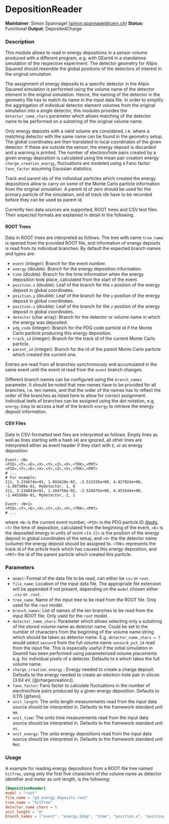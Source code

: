 # DepositionReader
**Maintainer**: Simon Spannagel (simon.spannagel@cern.ch)
**Status**: Functional
**Output**: DepositedCharge

### Description
This module allows to read in energy depositions in a sensor volume produced with a different program, e.g. with GEant4 in a standalone simulation of the respective experiment.
The detector geometry for Allpix Squared should resemble the global positions of the detectors of interest in the original simulation.

The assignment of energy deposits to a specific detector in the Allpix Squared simulation is performed using the volume name of the detector element in the original simulation.
Hence, the naming of the detector in the geometry file has to match its name in the input data file.
In order to simplify the aggregation of individual detector element volumes from the original simulation into a single detector, this modules provides the `detector_name_chars` parameter which allows matching of the detector name to be performed on a substring of the original volume name.

Only energy deposits with a valid volume are considered, i.e. where a matching detector with the same name can be found in the geometry setup.
The global coordinates are then translated to local coordinates of the given detector.
If these are outside the sensor, the energy deposit is discarded and a warning is printed.
The number of electron/hole pairs created by a given energy deposition is calculated using the mean pair creation energy `charge_creation_energy`, fluctuations are modeled using a Fano factor `fano_factor` assuming Gaussian statistics.

Track and parent ids of the individual particles which created the energy depositions allow to carry on some of the Monte Carlo particle information from the original simulation.
A parent id of zero should be used for the primary particle of the simulation, and all track ids have to be recorded before they can be used as parent id.

Currently two data sources are supported, ROOT trees and CSV text files.
Their expected formats are explained in detail in the following.

#### ROOT Trees

Data in ROOT trees are interpreted as follows.
The tree with name `tree_name` is opened from the provided ROOT file, and information of energy deposits is read from its individual branches.
By default the expected branch names and types are:

* `event` (integer): Branch for the event number.
* `energy` (double): Branch for the energy deposition information.
* `time` (double): Branch for the time information when the energy deposition took place, calculated from the start of the event.
* `position.x` (double): Leaf of the branch for the `x` position of the energy deposit in global coordinates.
* `position.y` (double): Leaf of the branch for the `y` position of the energy deposit in global coordinates.
* `position.z` (double): Leaf of the branch for the `z` position of the energy deposit in global coordinates.
* `detector` (char array): Branch for the detector or volume name in which the energy was deposited.
* `pdg_code` (integer): Branch for the PDG code particle id if the Monte Carlo particle producing this energy deposition.
* `track_id` (integer): Branch for the track id of the current Monte Carlo particle.
* `parent_id` (integer): Branch for the id of the parent Monte Carlo particle which created the current one.

Entries are read from all branches synchronously and accumulated in the same event until the event id read from the `event` branch changes.

Different branch names can be configured using the `branch_names` parameter.
It should be noted that new names have to be provided for all branches, i.e. ten names, and that the order of the names has to reflect the order of the branches as listed here to allow for correct assignment.
Individual leafs of branches can be assigned using the dot notation, e.g. `energy.Edep` to access a leaf of the branch `energy` to retrieve the energy deposit information.


#### CSV Files

Data in CSV-formatted text files are interpreted as follows.
Empty lines as well as lines starting with a hash (`#`) are ignored, all other lines are interpreted either as event header if they start with `E`, or as energy deposition:

```csv
Event: <N>
<PID>,<T>,<E>,<X>,<Y>,<Z>,<V>,<TRK>,<PRT>
<PID>,<T>,<E>,<X>,<Y>,<Z>,<V>,<TRK>,<PRT>
# ...
# For example:
211, 3.234674e+01, 1.091620e-02, -2.515335e+00, 4.427924e+00, -2.497500e-01, MyDetector, 1, 0
211, 3.234843e+01, 1.184756e-02, -2.528475e+00, 4.453544e+00, -2.445500e-01, MyDetector, 2, 1

Event: <N+1>
<PID>,<T>,<E>,<X>,<Y>,<Z>,<V>,<TRK>,<PRT>
# ...
```

where `<N>` is the current event number, `<PID>` is the PDG particle ID [@pdg], `<T>` the time of deposition, calculated from the beginning of the event, `<E>` is the deposited energy in units of `keV`m `<[X-Z]>` is the position of the energy deposit in global coordinates of the setup, and `<V>` the the detector name (volume) the energy deposit should be assigned to.
`<TRK>` represents the track id of the prticle track which has caused this energy deposition, and `<PRT>` the id of the parent particle which created this particle.

### Parameters
* `model`: Format of the data file to be read, can either be `csv` or `root`.
* `file_name`: Location of the input data file. The appropriate file extension will be appended if not present, depending on the `model` chosen either `.csv` or `.root`.
* `tree_name`: Name of the input tree to be read from the ROOT file. Only used for the `root` model.
* `branch_names`: List of names of the ten branches to be read from the input ROOT file. Only used for the `root` model.
* `detector_name_chars`: Parameter which allows selecting only a substring of the stored volume name as detector name. Could be set to the number of characters from the beginning of the volume name string which should be taken as detector name. E.g. `detector_name_chars = 7` would select `sensor0` from the full volume name `sensor0_px3_14` read from the input file. This is especially useful if the initial simulation in Geant4 has been performed using parameterized volume placements e.g. for individual pixels of a detector. Defaults to `0` which takes the full volume name.
* `charge_creation_energy` : Energy needed to create a charge deposit. Defaults to the energy needed to create an electron-hole pair in silicon (3.64 eV, [@chargecreation]).
* `fano_factor`: Fano factor to calculate fluctuations in the number of electron/hole pairs produced by a given energy deposition. Defaults to 0.115 [@fano].
* `unit_length`: The units length measurements read from the input data source should be interpreted in. Defaults to the framework standard unit `mm`.
* `unit_time`: The units time measurements read from the input data source should be interpreted in. Defaults to the framework standard unit `ns`.
* `unit_energy`: The units energy depositions read from the input data source should be interpreted in. Defaults to the framework standard unit `MeV`.

### Usage
A example for reading energy depositions from a ROOT file tree named `hitTree`, using only the first five characters of the volume name as detector identifier and meter as unit length, is the following:

```toml
[DepositionReader]
model = "root"
file_name = "g4_energy_deposits.root"
tree_name = "hitTree"
detector_name_chars = 5
unit_length = "m"
branch_names = ["event", "energy.Edep", "time", "position.x", "position.y", "position.z", "detector", "PDG_code", "track_id", "parent_id"]
```

[@pdg]: http://hepdata.cedar.ac.uk/lbl/2016/reviews/rpp2016-rev-monte-carlo-numbering.pdf

